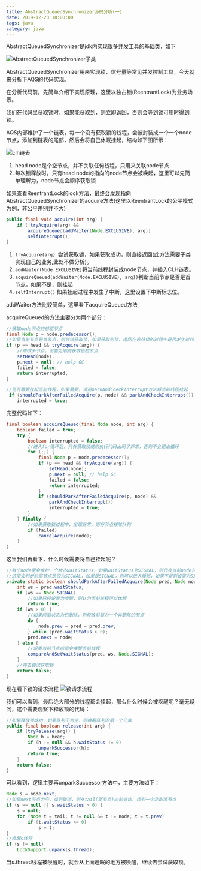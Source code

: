 ```yaml
---
title: AbstractQueuedSynchronizer源码分析(一)
date: 2019-12-23 18:00:00
tags: java
category: java
---
```


AbstractQueuedSynchronizer是jdk内实现很多并发工具的基础类，如下

![AbstractQueuedSynchronizer子类](https://abelyliu.oss-cn-shanghai.aliyuncs.com/blog/Snipaste_2019-12-23_14-27-04.webp)

AbstractQueuedSynchronizer用来实现锁，信号量等常见并发控制工具，今天就来分析下AQS的代码实现。

在分析代码前，先简单介绍下实现原理，这里以独占锁(ReentrantLock)为业务场景。

我们在代码里获取锁时，如果能获取到，则立即返回，否则会等到锁可用时得到锁。

AQS内部维护了一个链表，每一个没有获取锁的线程，会被封装成一个一个node节点，添加到链表的尾部，然后会将自己休眠挂起，结构如下图所示：

![clh链表](https://abelyliu.oss-cn-shanghai.aliyuncs.com/blog/aqsclh%E7%BB%93%E6%9E%84.svg)

<!--more-->
1. head node是个空节点，并不关联任何线程，只用来关联node节点
2. 每次锁释放时，只有head node的指向的node节点会被唤起，这里可以先简单理解为，node节点会顺序获取锁

如果查看ReentrantLock的lock方法，最终会发现指向AbstractQueuedSynchronizer的acquire方法(这里以ReentrantLock的公平模式为例，非公平差别并不大)
```java
public final void acquire(int arg) {
	if (!tryAcquire(arg) &&
		acquireQueued(addWaiter(Node.EXCLUSIVE), arg))
		selfInterrupt();
}
```

1. `tryAcquire(arg) `尝试获取锁，如果获取成功，则直接返回(此方法需要子类实现自己的业务,此处不做分析)。
2. `addWaiter(Node.EXCLUSIVE)`将当前线程封装成node节点，并插入CLH链表。
3.  `acquireQueued(addWaiter(Node.EXCLUSIVE), arg))`判断当前节点是否是首节点，如果不是，则挂起
4.  `selfInterrupt()` 如果挂起过程中发生了中断，这里设置下中断标志位。


addWaiter方法比较简单，这里看下acquireQueued方法

acquireQueued的方法主要分为两个部分：
```java
//获取node节点的前驱节点
final Node p = node.predecessor();
//如果当前节点是首节点，则尝试获取锁，如果获取到锁，返回在等待锁的过程中是否发生过线程中断
if (p == head && tryAcquire(arg)) {
    //修改头节点，设置为刚刚获取锁的节点
	setHead(node);
	p.next = null; // help GC
	failed = false;
	return interrupted;
}
```

```java
//是否需要挂起当前线程，如果需要，调用parkAndCheckInterrupt方法将当前线程挂起
 if (shouldParkAfterFailedAcquire(p, node) && parkAndCheckInterrupt())
	interrupted = true;
```

完整代码如下：
```java
final boolean acquireQueued(final Node node, int arg) {
	boolean failed = true;
	try {
		boolean interrupted = false;
		//进入for循环后，只有获取锁或则执行代码出现了异常，否则不会退出循环
		for (;;) {
			final Node p = node.predecessor();
			if (p == head && tryAcquire(arg)) {
				setHead(node);
				p.next = null; // help GC
				failed = false;
				return interrupted;
			}
			if (shouldParkAfterFailedAcquire(p, node) &&
				parkAndCheckInterrupt())
				interrupted = true;
		}
	} finally {
	    //如果获取锁过程中，出现异常，则将节点移除队列
		if (failed)
			cancelAcquire(node);
	}
}
```

这里我们再看下，什么时候需要将自己挂起呢？
```java
//每个node里会维护一个状态waitStatus，如果waitStatus为SIGNAL，则代表当前node获取到锁后，需要将后序节点唤醒，去竞争锁
//这里会判断前驱节点是否为SIGNAL，如果是SIGNAL，则可以进入睡眠，如果不是则设置为SIGNAL，然后再去尝试锁获取，没有获取到会再进入此方法，然后会判断需要睡眠。这里还会把前驱节点状态为删除的从CLH队列里移除
private static boolean shouldParkAfterFailedAcquire(Node pred, Node node) {
	int ws = pred.waitStatus;
	if (ws == Node.SIGNAL)
	    //如果已经设置为唤醒，则认为当前线程可以休眠
		return true;
	if (ws > 0) {
	    //如果前驱状态为已删除，则修改前驱为一个非删除的节点
		do {
			node.prev = pred = pred.prev;
		} while (pred.waitStatus > 0);
		pred.next = node;
	} else {
	    //设置当前节点前驱会唤醒当前线程
		compareAndSetWaitStatus(pred, ws, Node.SIGNAL);
	}
	//再去尝试获取锁
	return false;
}
```

现在看下锁的请求流程
![锁请求流程](https://abelyliu.oss-cn-shanghai.aliyuncs.com/blog/CLH%E6%B5%81%E7%A8%8B.svg)

我们可以看到，最后绝大部分的线程都会挂起，那么什么时候会被唤醒呢？毫无疑问，这个需要观察下释放锁的代码：

```java
//如果释放锁成功，如果队列不为空，则唤醒队列的第一个元素
public final boolean release(int arg) {
	if (tryRelease(arg)) {
		Node h = head;
		if (h != null && h.waitStatus != 0)
			unparkSuccessor(h);
		return true;
	}
	return false;
}
```

可以看到，逻辑主要再unparkSuccessor方法中，主要方法如下：

```java
Node s = node.next;
//如果next节点为空，或则取消，则从tail(尾节点)向前查询，找到一个非取消节点
if (s == null || s.waitStatus > 0) {
	s = null;
	for (Node t = tail; t != null && t != node; t = t.prev)
		if (t.waitStatus <= 0)
			s = t;
}
//唤醒s线程
if (s != null)
	LockSupport.unpark(s.thread);
```

当s.thread线程被唤醒时，就会从上面睡眠的地方被唤醒，继续去尝试获取锁。





